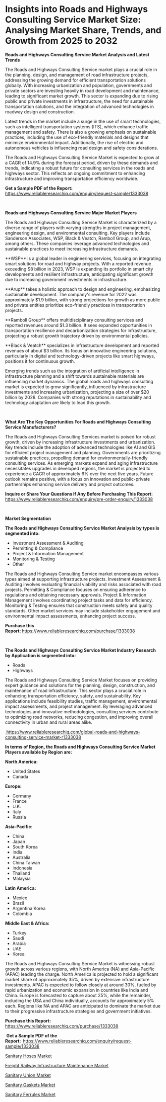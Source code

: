 <p><h1>Insights into Roads and Highways Consulting Service Market Size: Analysing Market Share, Trends, and Growth from 2025 to 2032</h1></p><p><strong>Roads and Highways Consulting Service Market Analysis and Latest Trends</strong></p>
<p><p>The Roads and Highways Consulting Service market plays a crucial role in the planning, design, and management of road infrastructure projects, addressing the growing demand for efficient transportation solutions globally. With increasing urbanization and population, governments and private sectors are investing heavily in road development and maintenance, leading to significant market growth. This sector is expanding due to rising public and private investments in infrastructure, the need for sustainable transportation solutions, and the integration of advanced technologies in roadway design and construction.</p><p>Latest trends in the market include a surge in the use of smart technologies, such as intelligent transportation systems (ITS), which enhance traffic management and safety. There is also a growing emphasis on sustainable practices, including the use of eco-friendly materials and designs that minimize environmental impact. Additionally, the rise of electric and autonomous vehicles is influencing road design and safety considerations.</p><p>The Roads and Highways Consulting Service Market is expected to grow at a CAGR of 14.9% during the forecast period, driven by these demands and trends, indicating a robust future for consulting services in the roads and highways sector. This reflects an ongoing commitment to enhancing infrastructure and improving transportation efficiency worldwide.</p></p>
<p><strong>Get a Sample PDF of the Report:&nbsp;</strong> <a href="https://www.reliableresearchiq.com/enquiry/request-sample/1333038?utm_campaign=3494&utm_medium=2&utm_source=Github&utm_content=ia&utm_term=24032025&utm_id=roads-and-highways-consulting-service">https://www.reliableresearchiq.com/enquiry/request-sample/1333038</a></p>
<p>&nbsp;</p>
<p><strong>Roads and Highways Consulting Service Major Market Players</strong></p>
<p><p>The Roads and Highways Consulting Service Market is characterized by a diverse range of players with varying strengths in project management, engineering design, and environmental consulting. Key players include Sanderson Associates, WSP, Black & Veatch, Ramboll Group, and Arup, among others. These companies leverage advanced technologies and sustainable practices to meet increasing infrastructure demands.</p><p>**WSP** is a global leader in engineering services, focusing on integrating smart solutions for road and highway projects. With a reported revenue exceeding $8 billion in 2023, WSP is expanding its portfolio in smart city developments and resilient infrastructure, anticipating significant growth due to increasing government investments in infrastructure.</p><p>**Arup** takes a holistic approach to design and engineering, emphasizing sustainable development. The company's revenue for 2022 was approximately $1.9 billion, with strong projections for growth as more public and private entities prioritize eco-friendly practices in transportation projects.</p><p>**Ramboll Group** offers multidisciplinary consulting services and reported revenues around $1.3 billion. It sees expanded opportunities in transportation resilience and decarbonization strategies for infrastructure, projecting a robust growth trajectory driven by environmental policies.</p><p>**Black & Veatch** specializes in infrastructure development and reported revenues of about $3 billion. Its focus on innovative engineering solutions, particularly in digital and technology-driven projects like smart highways, positions it for continuous growth.</p><p>Emerging trends such as the integration of artificial intelligence in infrastructure planning and a shift towards sustainable materials are influencing market dynamics. The global roads and highways consulting market is expected to grow significantly, influenced by infrastructure investments and increasing urbanization, projecting a size of over $20 billion by 2028. Companies with strong reputations in sustainability and technology adaptation are likely to lead this growth.</p></p>
<p>&nbsp;</p>
<p><strong>What Are The Key Opportunities For Roads and Highways Consulting Service Manufacturers?</strong></p>
<p><p>The Roads and Highways Consulting Services market is poised for robust growth, driven by increasing infrastructure investments and urbanization. Key trends include the adoption of advanced technologies like AI and GIS for efficient project management and planning. Governments are prioritizing sustainable practices, propelling demand for environmentally-friendly consulting services. As emerging markets expand and aging infrastructure necessitates upgrades in developed regions, the market is projected to experience a CAGR of approximately 6% over the next five years. Future outlook remains positive, with a focus on innovation and public-private partnerships enhancing service delivery and project outcomes.</p></p>
<p><strong>Inquire or Share Your Questions If Any Before Purchasing This Report:</strong> <a href="https://www.reliableresearchiq.com/enquiry/pre-order-enquiry/1333038?utm_campaign=3494&utm_medium=2&utm_source=Github&utm_content=ia&utm_term=24032025&utm_id=roads-and-highways-consulting-service">https://www.reliableresearchiq.com/enquiry/pre-order-enquiry/1333038</a></p>
<p>&nbsp;</p>
<p><strong>Market Segmentation</strong></p>
<p><strong>The Roads and Highways Consulting Service Market Analysis by types is segmented into:</strong></p>
<p><ul><li>Investment Assessment & Auditing</li><li>Permitting & Compliance</li><li>Project & Information Management</li><li>Monitoring & Testing</li><li>Other</li></ul></p>
<p><p>The Roads and Highways Consulting Service market encompasses various types aimed at supporting infrastructure projects. Investment Assessment & Auditing involves evaluating financial viability and risks associated with road projects. Permitting & Compliance focuses on ensuring adherence to regulations and obtaining necessary approvals. Project & Information Management involves coordinating project tasks and data for efficiency. Monitoring & Testing ensures that construction meets safety and quality standards. Other market services may include stakeholder engagement and environmental impact assessments, enhancing project success.</p></p>
<p><strong>Purchase this Report:&nbsp;</strong><a href="https://www.reliableresearchiq.com/purchase/1333038?utm_campaign=3494&utm_medium=2&utm_source=Github&utm_content=ia&utm_term=24032025&utm_id=roads-and-highways-consulting-service">https://www.reliableresearchiq.com/purchase/1333038</a></p>
<p>&nbsp;</p>
<p><strong>The Roads and Highways Consulting Service Market Industry Research by Application is segmented into:</strong></p>
<p><ul><li>Roads</li><li>Highways</li></ul></p>
<p><p>The Roads and Highways Consulting Service Market focuses on providing expert guidance and solutions for the planning, design, construction, and maintenance of road infrastructure. This sector plays a crucial role in enhancing transportation efficiency, safety, and sustainability. Key applications include feasibility studies, traffic management, environmental impact assessments, and project management. By leveraging advanced technologies and innovative methodologies, consulting services contribute to optimizing road networks, reducing congestion, and improving overall connectivity in urban and rural areas alike.</p></p>
<p><a href="https://www.reliableresearchiq.com/global-roads-and-highways-consulting-service-market-r1333038?utm_campaign=3494&utm_medium=2&utm_source=Github&utm_content=ia&utm_term=24032025&utm_id=roads-and-highways-consulting-service">&nbsp;https://www.reliableresearchiq.com/global-roads-and-highways-consulting-service-market-r1333038</a></p>
<p><strong>In terms of Region, the Roads and Highways Consulting Service Market Players available by Region are:</strong></p>
<p>
    <p> <strong> North America: </strong>
        <ul>
            <li>United States</li>
            <li>Canada</li>
        </ul>
        </p> 
    <p> <strong> Europe: </strong>
        <ul>
            <li>Germany</li>
            <li>France</li>
            <li>U.K.</li>
            <li>Italy</li>
            <li>Russia</li>
        </ul>
        </p> 
    <p> <strong> Asia-Pacific: </strong>
        <ul>
            <li>China</li>
            <li>Japan</li>
            <li>South Korea</li>
            <li>India</li>
            <li>Australia</li>
            <li>China Taiwan</li>
            <li>Indonesia</li>
            <li>Thailand</li>
            <li>Malaysia</li>
        </ul>
        </p> 
    <p> <strong> Latin America: </strong>
        <ul>
            <li>Mexico</li>
            <li>Brazil</li>
            <li>Argentina Korea</li>
            <li>Colombia</li>
        </ul>
        </p> 
    <p> <strong> Middle East & Africa: </strong>
        <ul>
            <li>Turkey</li>
            <li>Saudi</li>
            <li>Arabia</li>
            <li>UAE</li>
            <li>Korea</li>
        </ul>
    </p>
    </p>
<p><p>The Roads and Highways Consulting Service Market is witnessing robust growth across various regions, with North America (NA) and Asia-Pacific (APAC) leading the charge. North America is projected to hold a significant market share of approximately 35%, driven by extensive infrastructure investments. APAC is expected to follow closely at around 30%, fueled by rapid urbanization and economic expansion in countries like India and China. Europe is forecasted to capture about 25%, while the remainder, including the USA and China individually, accounts for approximately 5% each. Regions like NA and APAC are anticipated to dominate the market due to their progressive infrastructure strategies and government initiatives.</p></p>
<p><strong>Purchase this Report: </strong><a href="https://www.reliableresearchiq.com/purchase/1333038?utm_campaign=3494&utm_medium=2&utm_source=Github&utm_content=ia&utm_term=24032025&utm_id=roads-and-highways-consulting-service">https://www.reliableresearchiq.com/purchase/1333038</a></p>
<p>&nbsp;<strong>Get a Sample PDF of the Report:&nbsp;&nbsp;</strong><a href="https://www.reliableresearchiq.com/enquiry/request-sample/1333038?utm_campaign=3494&utm_medium=2&utm_source=Github&utm_content=ia&utm_term=24032025&utm_id=roads-and-highways-consulting-service">https://www.reliableresearchiq.com/enquiry/request-sample/1333038</a></p>
<p><strong></strong></p>
<p><p><a href="https://www.linkedin.com/pulse/sanitary-hoses-market-expansion-from-2025-2032-growth-trends-yvose?utm_campaign=3494&utm_medium=2&utm_source=Github&utm_content=ia&utm_term=24032025&utm_id=roads-and-highways-consulting-service">Sanitary Hoses Market</a></p><p><a href="https://github.com/sanokdagada01/Market-Research-Report-List-1/blob/main/freight-railway-infrastructure-maintenance-market.md?utm_campaign=3494&utm_medium=2&utm_source=Github&utm_content=ia&utm_term=24032025&utm_id=roads-and-highways-consulting-service">Freight Railway Infrastructure Maintenance Market</a></p><p><a href="https://www.linkedin.com/pulse/analytics-driven-insights-sanitary-union-market-revenue-growth-j2kif?utm_campaign=3494&utm_medium=2&utm_source=Github&utm_content=ia&utm_term=24032025&utm_id=roads-and-highways-consulting-service">Sanitary Union Market</a></p><p><a href="https://www.linkedin.com/pulse/in-depth-evaluation-sanitary-gaskets-market-amacro-overview-qekke?utm_campaign=3494&utm_medium=2&utm_source=Github&utm_content=ia&utm_term=24032025&utm_id=roads-and-highways-consulting-service">Sanitary Gaskets Market</a></p><p><a href="https://www.linkedin.com/pulse/global-growth-sanitary-ferrules-market-projected-66-cagr-industry-dqfxf?utm_campaign=3494&utm_medium=2&utm_source=Github&utm_content=ia&utm_term=24032025&utm_id=roads-and-highways-consulting-service">Sanitary Ferrules Market</a></p></p>